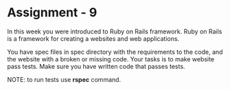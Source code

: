 Assignment - 9
==

In this week you were introduced to Ruby on Rails framework. Ruby on Rails is a framework for creating a websites and web applications.

You have spec files in spec directory with the requirements to the code, and the website with a broken or missing code.
Your tasks is to make website pass tests. Make sure you have written code that passes tests.

NOTE: to run tests use **rspec** command.
